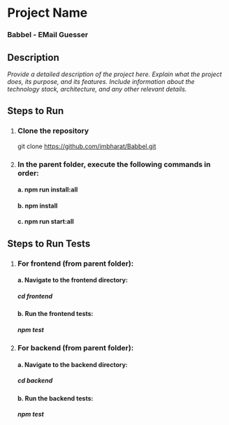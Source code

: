 # Project Name
### Babbel - EMail Guesser

## Description
_Provide a detailed description of the project here. Explain what the project does, its purpose, and its features. Include information about the technology stack, architecture, and any other relevant details._

## Steps to Run

1. ### Clone the repository
   git clone https://github.com/imbharat/Babbel.git
2. ### In the parent folder, execute the following commands in order:
   #### a. npm run install:all
   #### b. npm install
   #### c. npm run start:all

## Steps to Run Tests

1. ### For frontend (from parent folder):
   #### a. Navigate to the frontend directory:
   #####   cd frontend
   #### b. Run the frontend tests:
   #####   npm test
3. ### For backend (from parent folder):
   #### a. Navigate to the backend directory:
   #####   cd backend
   #### b. Run the backend tests:
   #####   npm test
   
